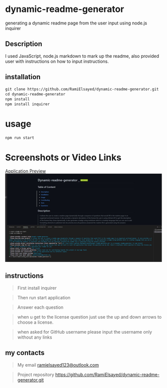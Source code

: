 # dynamic-readme-generator
generating a dynamic readme page from the user input using node.js inquirer

## Description
I used JavaScript, node.js markdown to mark up the readme, also provided user with instructions on how to input instructions.
## installation 
```
git clone https://github.com/RamiElsayed/dynamic-readme-generator.git
cd dynamic-readme-generator
npm install 
npm install inquirer

```
# usage
```
npm run start
```
# Screenshots or Video Links
[Application Preview](https://drive.google.com/file/d/1Sj-_JfwW8n52AIsg9TihAf89zUiuRM7u/view)
![screenshot](./assets/Dynamic-readme-generator.jpg)
## instructions

> First install inquirer

> Then run start application 

> Answer each question

> when u get to the license question just use the up and down arrows to choose a license.

> when asked for GitHub username please input the username only without any links


## my contacts 

> My email ramielsayed123@outlook.com

> Project repository https://github.com/RamiElsayed/dynamic-readme-generator.git